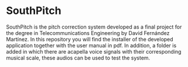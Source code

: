 # SouthPitch
SouthPitch is the pitch correction system developed as a final project for the degree in Telecommunications Engineering by David Fernández Martínez. 
In this repository you will find the installer of the developed application together with the user manual in pdf. In addition, a folder is added in 
which there are acapella voice signals with their corresponding musical scale, these audios can be used to test the system.

